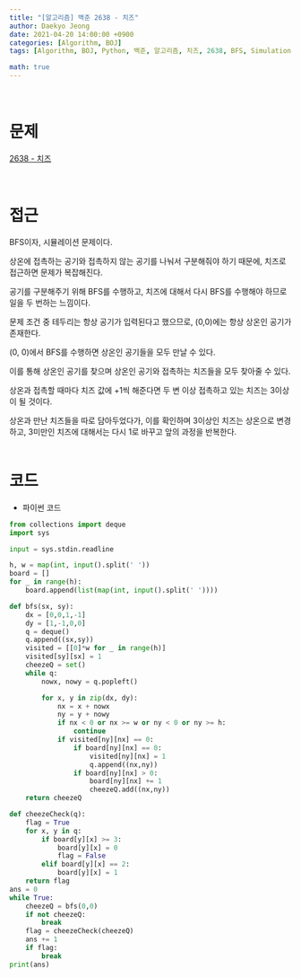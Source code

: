 ```yaml
---
title: "[알고리즘] 백준 2638 - 치즈"
author: Daekyo Jeong
date: 2021-04-20 14:00:00 +0900
categories: [Algorithm, BOJ]
tags: [Algorithm, BOJ, Python, 백준, 알고리즘, 치즈, 2638, BFS, Simulation]

math: true
---
```



<br/>

# **문제**

[2638 - 치즈](https://www.acmicpc.net/problem/2638)

<br/>

# **접근**

BFS이자, 시뮬레이션 문제이다.  

상온에 접촉하는 공기와 접촉하지 않는 공기를 나눠서 구분해줘야 하기 때문에, 치즈로 접근하면 문제가 복잡해진다.  

공기를 구분해주기 위해 BFS를 수행하고, 치즈에 대해서 다시 BFS를 수행해야 하므로 일을 두 번하는 느낌이다.  

문제 조건 중 테두리는 항상 공기가 입력된다고 했으므로, (0,0)에는 항상 상온인 공기가 존재한다.  

(0, 0)에서 BFS를 수행하면 상온인 공기들을 모두 만날 수 있다.  

이를 통해 상온인 공기를 찾으며 상온인 공기와 접촉하는 치즈들을 모두 찾아줄 수 있다.  

상온과 접촉할 때마다 치즈 값에 +1씩 해준다면 두 변 이상 접촉하고 있는 치즈는 3이상이 될 것이다.  

상온과 만난 치즈들을 따로 담아두었다가, 이를 확인하며 3이상인 치즈는 상온으로 변경하고, 3미만인 치즈에 대해서는 다시 1로 바꾸고 앞의 과정을 반복한다.  
<br/>

# **코드**

- 파이썬 코드   

```py
from collections import deque
import sys

input = sys.stdin.readline

h, w = map(int, input().split(' '))
board = []
for _ in range(h):
    board.append(list(map(int, input().split(' '))))

def bfs(sx, sy):
    dx = [0,0,1,-1]
    dy = [1,-1,0,0]
    q = deque()
    q.append((sx,sy))
    visited = [[0]*w for _ in range(h)]
    visited[sy][sx] = 1
    cheezeQ = set()
    while q:
        nowx, nowy = q.popleft()

        for x, y in zip(dx, dy):
            nx = x + nowx
            ny = y + nowy
            if nx < 0 or nx >= w or ny < 0 or ny >= h:
                continue
            if visited[ny][nx] == 0:
                if board[ny][nx] == 0:
                    visited[ny][nx] = 1
                    q.append((nx,ny))
                if board[ny][nx] > 0:
                    board[ny][nx] += 1
                    cheezeQ.add((nx,ny))
    return cheezeQ

def cheezeCheck(q):        
    flag = True
    for x, y in q:
        if board[y][x] >= 3:
            board[y][x] = 0
            flag = False
        elif board[y][x] == 2:
            board[y][x] = 1
    return flag
ans = 0
while True:
    cheezeQ = bfs(0,0)
    if not cheezeQ:
        break
    flag = cheezeCheck(cheezeQ)
    ans += 1
    if flag:
        break
print(ans)



```

<br/>
